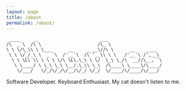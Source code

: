 ```yaml
---
layout: page
title: /about
permalink: /about/
---
```

```
 ____     __                       ___                      
/\  _`\  /\ \                     /\_ \                    
\ \ \/\_\\ \ \___      __     _ __\//\ \      __    ____  
 \ \ \/_/_\ \  _ `\  /'__`\  /\`'__\\ \ \   /'__`\ /',__\ 
  \ \ \L\ \\ \ \ \ \/\ \L\.\_\ \ \/  \_\ \_/\  __//\__, `\
   \ \____/ \ \_\ \_\ \__/.\_\\ \_\  /\____\ \____\/\____/
    \/___/   \/_/\/_/\/__/\/_/ \/_/  \/____/\/____/\/___/ 
```

Software Developer. Keyboard Enthusiast. My cat doesn't listen to me.
